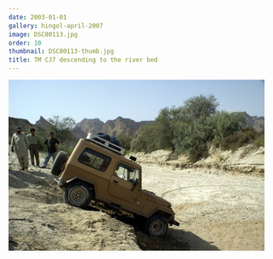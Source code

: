 ```yaml
---
date: 2003-01-01
gallery: hingol-april-2007
image: DSC00113.jpg
order: 10
thumbnail: DSC00113-thumb.jpg
title: TM CJ7 descending to the river bed
---
```


![TM CJ7 descending to the river bed](./DSC00113.jpg)